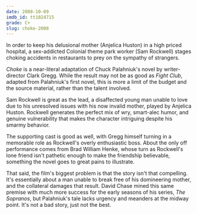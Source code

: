 ```yaml
---
date: 2008-10-09
imdb_id: tt1024715
grade: C+
slug: choke-2008
---
```


In order to keep his delusional mother (Anjelica Huston) in a high priced hospital, a sex-addicted Colonial theme park worker (Sam Rockwell) stages choking accidents in restaurants to prey on the sympathy of strangers.

_Choke_ is a near-literal adaptation of Chuck Palahniuk's novel by writer-director Clark Gregg. While the result may not be as good as <span data-imdb-id="tt0137523">_Fight Club_</span>, adapted from Palahniuk's first novel, this is more a limit of the budget and the source material, rather than the talent involved.

Sam Rockwell is great as the lead, a disaffected young man unable to love due to his unresolved issues with his now invalid mother, played by Anjelica Huston. Rockwell generates the perfect mix of wry, smart-alec humor, and genuine vulnerability that makes the character intriguing despite his smarmy behavior.

The supporting cast is good as well, with Gregg himself turning in a memorable role as Rockwell's overly enthusiastic boss. About the only off performance comes from Brad William Henke, whose turn as Rockwell's lone friend isn't pathetic enough to make the friendship believable, something the novel goes to great pains to illustrate.

That said, the film's biggest problem is that the story isn't that compelling. It's essentially about a man unable to break free of his domineering mother, and the collateral damages that result. David Chase mined this same premise with much more success for the early seasons of his series, _The Sopranos_, but Palahniuk's tale lacks urgency and meanders at the midway point. It's not a bad story, just not the best.
